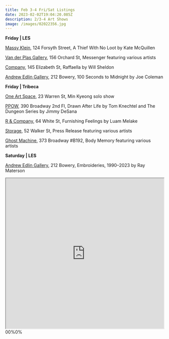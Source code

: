 ```yaml
---
title: Feb 3-4 Fri/Sat Listings
date: 2023-02-02T19:04:20.085Z
description: 2/3-4 Art Shows 
image: /images/02022356.jpg
---
```

**Friday | LES** 

[Massy Klein](https://www.masseyklein.com/exhibitions/62-kate-mcquillen-a-thief-with-no-loot/), 124 Forsyth Street, A Thief With No Loot by Kate McQuillen

[Van der Plas Gallery](https://www.vanderplasgallery.com/current), 156 Orchard St, Messenger featuring various artists

[Company](https://companygallery.us/exhibitions/raffaella/), 145 Elizabeth St, Raffaella by Will Sheldon

[Andrew Edlin Gallery](https://www.edlingallery.com/exhibitions/joe-coleman-100-seconds-to-midnight), 212 Bowery, 100 Seconds to Midnight by Joe Coleman

**F﻿riday | Tribeca**

[One Art Space](https://oneartspace.com/min-kyeongah-solo-exhibition-feb-1-7-2023/), 23 Warren St, Min Kyeong solo show

[PPOW](https://www.ppowgallery.com/exhibitions), 390 Broadway 2nd Fl, Drawn After Life by Tom Knechtel and The Dungeon Series by Jimmy DeSana

[R & Company](https://r-and-company.com/exhibition/luam-melake-furnishing-feelings/), 64 White St, Furnishing Feelings by Luam Melake 

[Storage](https://www.instagram.com/storageartgallery/), 52 Walker St, Press Release featuring various artists 

[G﻿host Machine](https://www.instagram.com/ghostmachine.nyc), 373 Broadway #B192, Body Memory featuring various artists

**S﻿aturday | LES**

[Andrew Edlin Gallery](https://www.edlingallery.com/exhibitions/ray-materson-embroideries-1990-2023), 212 Bowery, Embroideries, 1990–2023 by Ray Materson

<iframe src="https://www.google.com/maps/d/u/3/embed?mid=1Sse8XX9ZCcUJL0WzUpzlK75FaoBUjeQ&ehbc=2E312F" width="100%" height="480"></iframe>00%0%